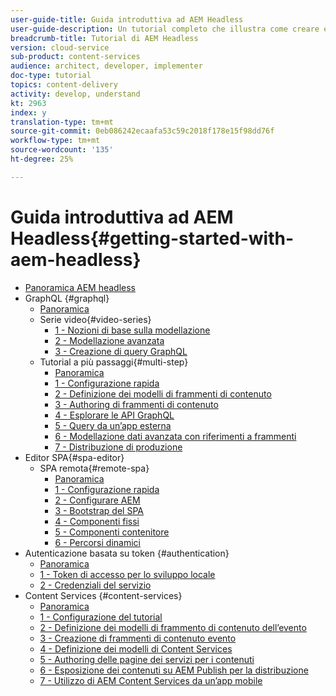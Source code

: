 ```yaml
---
user-guide-title: Guida introduttiva ad AEM Headless
user-guide-description: Un tutorial completo che illustra come creare ed esporre contenuti utilizzando AEM Headless.
breadcrumb-title: Tutorial di AEM Headless
version: cloud-service
sub-product: content-services
audience: architect, developer, implementer
doc-type: tutorial
topics: content-delivery
activity: develop, understand
kt: 2963
index: y
translation-type: tm+mt
source-git-commit: 0eb086242ecaafa53c59c2018f178e15f98dd76f
workflow-type: tm+mt
source-wordcount: '135'
ht-degree: 25%

---
```



# Guida introduttiva ad AEM Headless{#getting-started-with-aem-headless}

+ [Panoramica AEM headless](./overview.md)
+ GraphQL {#graphql}
   + [Panoramica](./graphql/overview.md)
   + Serie video{#video-series}
      + [1 - Nozioni di base sulla modellazione](./graphql/video-series/modeling-basics.md)
      + [2 - Modellazione avanzata](./graphql/video-series/advanced-modeling.md)
      + [3 - Creazione di query GraphQL](./graphql/video-series/creating-graphql-queries.md)
   + Tutorial a più passaggi{#multi-step}
      + [Panoramica](./graphql/multi-step/overview.md)
      + [1 - Configurazione rapida](./graphql/multi-step/setup.md)
      + [2 - Definizione dei modelli di frammenti di contenuto](./graphql/multi-step/content-fragment-models.md)
      + [3 - Authoring di frammenti di contenuto](./graphql/multi-step/author-content-fragments.md)
      + [4 - Esplorare le API GraphQL](./graphql/multi-step/explore-graphql-api.md)
      + [5 - Query da un’app esterna](./graphql/multi-step/graphql-and-external-app.md)
      + [6 - Modellazione dati avanzata con riferimenti a frammenti](./graphql/multi-step/fragment-references.md)
      + [7 - Distribuzione di produzione](./graphql/multi-step/production-deployment.md)
+ Editor SPA{#spa-editor}
   + SPA remota{#remote-spa}
      + [Panoramica](./spa-editor/remote-spa/overview.md)
      + [1 - Configurazione rapida](./spa-editor/remote-spa/quick-setup.md)
      + [2 - Configurare AEM](./spa-editor/remote-spa/aem-configure.md)
      + [3 - Bootstrap del SPA](./spa-editor/remote-spa/spa-bootstrap.md)
      + [4 - Componenti fissi](./spa-editor/remote-spa/spa-fixed-component.md)
      + [5 - Componenti contenitore](./spa-editor/remote-spa/spa-container-component.md)
      + [6 - Percorsi dinamici](./spa-editor/remote-spa/spa-dynamic-routes.md)
+ Autenticazione basata su token {#authentication}
   + [Panoramica](./authentication/overview.md)
   + [1 - Token di accesso per lo sviluppo locale](./authentication/local-development-access-token.md)
   + [2 - Credenziali del servizio](./authentication/service-credentials.md)
+ Content Services {#content-services}
   + [Panoramica](./content-services/overview.md)
   + [1 - Configurazione del tutorial](./content-services/chapter-1.md)
   + [2 - Definizione dei modelli di frammento di contenuto dell’evento](./content-services/chapter-2.md)
   + [3 - Creazione di frammenti di contenuto evento](./content-services/chapter-3.md)
   + [4 - Definizione dei modelli di Content Services](./content-services/chapter-4.md)
   + [5 - Authoring delle pagine dei servizi per i contenuti](./content-services/chapter-5.md)
   + [6 - Esposizione dei contenuti su AEM Publish per la distribuzione](./content-services/chapter-6.md)
   + [7 - Utilizzo di AEM Content Services da un’app mobile](./content-services/chapter-7.md)
